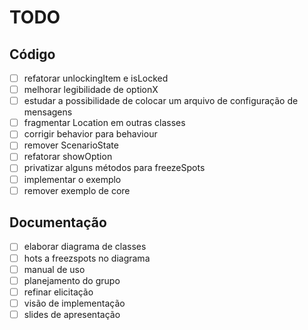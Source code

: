 # TODO

## Código

- [ ] refatorar unlockingItem e isLocked
- [ ] melhorar legibilidade de optionX
- [ ] estudar a possibilidade de colocar um arquivo de configuração de mensagens
- [ ] fragmentar Location em outras classes
- [ ] corrigir behavior para behaviour
- [ ] remover ScenarioState
- [ ] refatorar showOption
- [ ] privatizar alguns métodos para freezeSpots
- [ ] implementar o exemplo
- [ ] remover exemplo de core

## Documentação

- [ ] elaborar diagrama de classes
- [ ] hots a freezspots no diagrama
- [ ] manual de uso
- [ ] planejamento do grupo
- [ ] refinar elicitação
- [ ] visão de implementação 
- [ ] slides de apresentação
